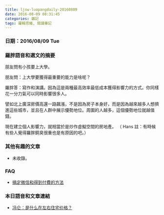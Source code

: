 ```yaml
---
title: ljsw-luopangdaily-20160809
date: 2016-08-09 08:31:45
categories: 雜記
tags: 羅輯思維, 閱讀筆記
---
```


### 日期：2016/08/09 Tue

### 羅胖語音和選文的摘要

朋友問有小孩要上大學。

朋友問：上大學要獲得最重要的能力是啥呢？

羅胖答：寫作和演講。因為這是兩種最高效率最低成本獲得影響力的方式。你同樣花一分力氣可以同時影響很多人。

譬如北上廣深房價高還一路飆漲，不是因為房子本身好，而是因為越來越多人想擠進這些城市，並且在人群中展示優勢地位。周圍的人越多，這個優勢地位就越值錢。

現在建立個人影響力，就相當於是炒作虛擬空間的房地產。
（ Hans 註：有時候有些人覺得羅胖銅臭很重也是有原因的吧。）

### 其他有趣的文章
- 未收錄。

### FAQ
- [搞定微信和得到付費的方法](http://hanscholem.tw/2016/07/22/WeChat-Go/)


### 本日語音和文章連結
- [冯仑：是什么在左右住宅价格？](https://wap.koudaitong.com/v2/showcase/feature?alias=i858sbvk&spm=m1470702091808136618582022.autoreply&redirect_count=1)
